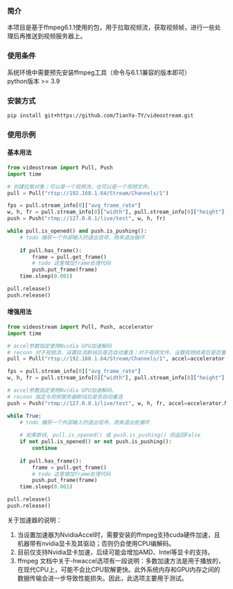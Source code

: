 ### 简介
本项目是基于ffmpeg6.1.1使用的包，用于拉取视频流，获取视频帧，进行一些处理后再推送到视频服务器上。
### 使用条件
系统环境中需要预先安装ffmpeg工具（命令与6.1.1兼容的版本即可）   
python版本 >= 3.9
### 安装方式
```bash
pip install git+https://github.com/TianYa-TY/videostream.git
```
### 使用示例
#### 基本用法
```python
from videostream import Pull, Push
import time

# 创建拉取对象；可以是一个视频流，也可以是一个视频文件。
pull = Pull("rtsp://192.168.1.64/Stream/Channels/1")

fps = pull.stream_info[0]["avg_frame_rate"]
w, h, fr = pull.stream_info[0]["width"], pull.stream_info[0]["height"], int(eval(fps))
push = Push("rtmp://127.0.0.1/live/test", w, h, fr)

while pull.is_opened() and push.is_pushing():
    # todo 捕获一个外部输入的退出信号，用来退出循环
    
    if pull.has_frame():
        frame = pull.get_frame()
        # todo 这里增加frame处理代码
        push.put_frame(frame)
    time.sleep(0.001)

pull.release()
push.release()
```
#### 增强用法
```python
from videostream import Pull, Push, accelerator
import time

# accel参数指定使用Nvidia GPU加速解码
# reconn 对于视频流，设置拉流断线后是否自动重连；对于视频文件，设置视频结束后是否重新播放
pull = Pull("rtsp://192.168.1.64/Stream/Channels/1", accel=accelerator.NvidiaAccel, reconn=True)

fps = pull.stream_info[0]["avg_frame_rate"]
w, h, fr = pull.stream_info[0]["width"], pull.stream_info[0]["height"], int(eval(fps))

# accel参数指定使用Nvidia GPU加速解码。
# reconn 指定与视频服务器断线后是否自动重连
push = Push("rtmp://127.0.0.1/live/test", w, h, fr, accel=accelerator.NvidiaAccel, reconn=True)

while True:
    # todo 捕获一个外部输入的退出信号，用来退出死循环
    
    # 如果断线, pull.is_opened() 或 push.is_pushing() 将返回False
    if not pull.is_opened() or not push.is_pushing():
        continue
    
    if pull.has_frame():
        frame = pull.get_frame()
        # todo 这里增加frame处理代码
        push.put_frame(frame)
    time.sleep(0.001)

pull.release()
push.release()
```
关于加速器的说明：  
<ol>
<li>当设置加速器为NvidiaAccel时，需要安装的ffmpeg支持cuda硬件加速，且机器带有nvidia显卡及其驱动；否则仍会使用CPU编解码。</li>
<li>目前仅支持Nvidia显卡加速，后续可能会增加AMD、Intel等显卡的支持。</li>
<li>ffmpeg 文档中关于-hwaccel选项有一段说明：多数加速方法是用于播放的，在现代CPU上，可能不会比CPU软解更快。此外系统内存和GPU内存之间的数据传输会进一步导致性能损失。因此，此选项主要用于测试。</li>
</ol>








